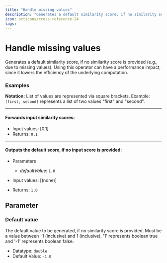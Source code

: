 ```yaml
---
title: "Handle missing values"
description: "Generates a default similarity score, if no similarity score is provided (e.g., due to missing values). Using this operator can have a performance impact, since it lowers the efficiency of the underlying computation."
icon: octicons/cross-reference-24
tags: 
---
```

# Handle missing values
<!-- This file was generated - DO NOT CHANGE IT MANUALLY -->



Generates a default similarity score, if no similarity score is provided (e.g., due to missing values). Using this operator can have a performance impact, since it lowers the efficiency of the underlying computation.

### Examples

**Notation:** List of values are represented via square brackets. Example: `[first, second]` represents a list of two values "first" and "second".

---
#### Forwards input similarity scores:

* Input values: [0.1]
* Returns: `0.1`


---
#### Outputs the default score, if no input score is provided:

* Parameters
  * *defaultValue*: `1.0`

* Input values: [(none)]
* Returns: `1.0`




## Parameter

### Default value

The default value to be generated, if no similarity score is provided. Must be a value between -1 (inclusive) and 1 (inclusive). '1' represents boolean true and '-1' represents boolean false.

- Datatype: `double`
- Default Value: `-1.0`



